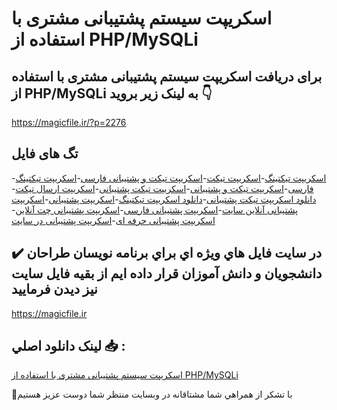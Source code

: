 # اسکریپت سیستم پشتیبانی مشتری با استفاده از PHP/MySQLi

## برای دریافت اسکریپت سیستم پشتیبانی مشتری با استفاده از PHP/MySQLi به لینک زیر بروید 👇

https://magicfile.ir/?p=2276

## تگ های فایل

-[اسکریپت تیکتینگ](https://magicfile.ir/product/%d8%b3%d9%8a%d8%b3%d8%aa%d9%85-%d9%be%d8%b4%d8%aa%d9%8a%d8%a8%d8%a7%d9%86%d9%8a-%d9%85%d8%b4%d8%aa%d8%b1%d9%8a-php/)-[اسکریپت تیکت](https://magicfile.ir/product/%d8%b3%d9%8a%d8%b3%d8%aa%d9%85-%d9%be%d8%b4%d8%aa%d9%8a%d8%a8%d8%a7%d9%86%d9%8a-%d9%85%d8%b4%d8%aa%d8%b1%d9%8a-php/)-[اسکریپت تیکت و پشتیبانی فارسی](https://magicfile.ir/product/%d8%b3%d9%8a%d8%b3%d8%aa%d9%85-%d9%be%d8%b4%d8%aa%d9%8a%d8%a8%d8%a7%d9%86%d9%8a-%d9%85%d8%b4%d8%aa%d8%b1%d9%8a-php/)-[اسکریپت تیکتینگ فارسی](https://magicfile.ir/product/%d8%b3%d9%8a%d8%b3%d8%aa%d9%85-%d9%be%d8%b4%d8%aa%d9%8a%d8%a8%d8%a7%d9%86%d9%8a-%d9%85%d8%b4%d8%aa%d8%b1%d9%8a-php/)-[اسکریپت تیکت و پشتیبانی](https://magicfile.ir/product/%d8%b3%d9%8a%d8%b3%d8%aa%d9%85-%d9%be%d8%b4%d8%aa%d9%8a%d8%a8%d8%a7%d9%86%d9%8a-%d9%85%d8%b4%d8%aa%d8%b1%d9%8a-php/)-[اسکریپت تیکت پشتیبانی](https://magicfile.ir/product/%d8%b3%d9%8a%d8%b3%d8%aa%d9%85-%d9%be%d8%b4%d8%aa%d9%8a%d8%a8%d8%a7%d9%86%d9%8a-%d9%85%d8%b4%d8%aa%d8%b1%d9%8a-php/)-[اسکریپت ارسال تیکت](https://magicfile.ir/product/%d8%b3%d9%8a%d8%b3%d8%aa%d9%85-%d9%be%d8%b4%d8%aa%d9%8a%d8%a8%d8%a7%d9%86%d9%8a-%d9%85%d8%b4%d8%aa%d8%b1%d9%8a-php/)-[دانلود اسکریپت تیکت پشتیبانی](https://magicfile.ir/product/%d8%b3%d9%8a%d8%b3%d8%aa%d9%85-%d9%be%d8%b4%d8%aa%d9%8a%d8%a8%d8%a7%d9%86%d9%8a-%d9%85%d8%b4%d8%aa%d8%b1%d9%8a-php/)-[دانلود اسکریپت تیکتینگ](https://magicfile.ir/product/%d8%b3%d9%8a%d8%b3%d8%aa%d9%85-%d9%be%d8%b4%d8%aa%d9%8a%d8%a8%d8%a7%d9%86%d9%8a-%d9%85%d8%b4%d8%aa%d8%b1%d9%8a-php/)-[اسکریپت پشتیبانی](https://magicfile.ir/product/%d8%b3%d9%8a%d8%b3%d8%aa%d9%85-%d9%be%d8%b4%d8%aa%d9%8a%d8%a8%d8%a7%d9%86%d9%8a-%d9%85%d8%b4%d8%aa%d8%b1%d9%8a-php/)-[اسکریپت پشتیبانی آنلاین سایت](https://magicfile.ir/product/%d8%b3%d9%8a%d8%b3%d8%aa%d9%85-%d9%be%d8%b4%d8%aa%d9%8a%d8%a8%d8%a7%d9%86%d9%8a-%d9%85%d8%b4%d8%aa%d8%b1%d9%8a-php/)-[اسکریپت پشتیبانی فارسی](https://magicfile.ir/product/%d8%b3%d9%8a%d8%b3%d8%aa%d9%85-%d9%be%d8%b4%d8%aa%d9%8a%d8%a8%d8%a7%d9%86%d9%8a-%d9%85%d8%b4%d8%aa%d8%b1%d9%8a-php/)-[اسکریپت پشتیبانی چت آنلاین](https://magicfile.ir/product/%d8%b3%d9%8a%d8%b3%d8%aa%d9%85-%d9%be%d8%b4%d8%aa%d9%8a%d8%a8%d8%a7%d9%86%d9%8a-%d9%85%d8%b4%d8%aa%d8%b1%d9%8a-php/)-[اسکریپت پشتیبانی حرفه ای](https://magicfile.ir/product/%d8%b3%d9%8a%d8%b3%d8%aa%d9%85-%d9%be%d8%b4%d8%aa%d9%8a%d8%a8%d8%a7%d9%86%d9%8a-%d9%85%d8%b4%d8%aa%d8%b1%d9%8a-php/)-[اسکریپت پشتیبانی در سایت](https://magicfile.ir/product/%d8%b3%d9%8a%d8%b3%d8%aa%d9%85-%d9%be%d8%b4%d8%aa%d9%8a%d8%a8%d8%a7%d9%86%d9%8a-%d9%85%d8%b4%d8%aa%d8%b1%d9%8a-php/)

## ✔️ در سايت فايل هاي ويژه اي براي برنامه نويسان طراحان دانشجويان و دانش آموزان قرار داده ايم از بقيه فايل سايت نيز ديدن فرماييد

https://magicfile.ir


## لينک دانلود اصلي 📥 :

[اسکریپت سیستم پشتیبانی مشتری با استفاده از PHP/MySQLi](https://magicfile.ir/product/%d8%b3%d9%8a%d8%b3%d8%aa%d9%85-%d9%be%d8%b4%d8%aa%d9%8a%d8%a8%d8%a7%d9%86%d9%8a-%d9%85%d8%b4%d8%aa%d8%b1%d9%8a-php/) 


🙏با تشکر از همراهي شما مشتاقانه در وبسایت منتظر شما دوست عزیز هستیم

